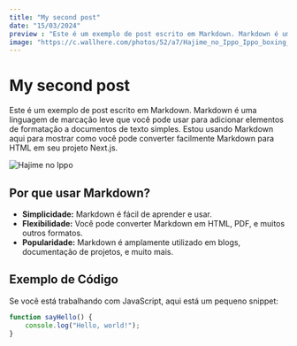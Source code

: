 ```yaml
---
title: "My second post"
date: "15/03/2024"
preview : "Este é um exemplo de post escrito em Markdown. Markdown é uma linguagem de marcação leve que você pode usar para adicionar elementos de formatação a documentos de texto simples. Estou usando Markdown aqui para mostrar como você pode converter facilmente Markdown para HTML em seu projeto Next.js."
image: "https://c.wallhere.com/photos/52/a7/Hajime_no_Ippo_Ippo_boxing_manga_simple_background_white_background_anime_boys_minimalism-2257038.jpg!d"
---
```


# My second post

Este é um exemplo de post escrito em Markdown. Markdown é uma linguagem de marcação leve que você pode usar para adicionar elementos de formatação a documentos de texto simples. Estou usando Markdown aqui para mostrar como você pode converter facilmente Markdown para HTML em seu projeto Next.js.

 ![Hajime no Ippo](https://c.wallhere.com/photos/52/a7/Hajime_no_Ippo_Ippo_boxing_manga_simple_background_white_background_anime_boys_minimalism-2257038.jpg!d)

## Por que usar Markdown?

- **Simplicidade:** Markdown é fácil de aprender e usar.
- **Flexibilidade:** Você pode converter Markdown em HTML, PDF, e muitos outros formatos.
- **Popularidade:** Markdown é amplamente utilizado em blogs, documentação de projetos, e muito mais.

## Exemplo de Código

Se você está trabalhando com JavaScript, aqui está um pequeno snippet:


```jsx
function sayHello() {
    console.log("Hello, world!");
}
```
